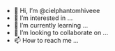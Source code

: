 - 👋 Hi, I’m @cielphantomhiveee
- 👀 I’m interested in ...
- 🌱 I’m currently learning ...
- 💞️ I’m looking to collaborate on ...
- 📫 How to reach me ...

<!---
cielphantomhiveee/cielphantomhiveee is a ✨ special ✨ repository because its `README.md` (this file) appears on your GitHub profile.
You can click the Preview link to take a look at your changes.
--->
